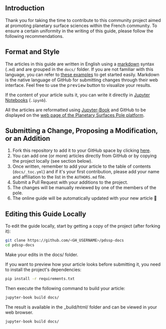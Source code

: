 Introduction
------------

Thank you for taking the time to contribute to this community project aimed at promoting planetary surface sciences within the French community. To ensure a certain uniformity in the writing of this guide, please follow the following recommendations.

Format and Style
---------------

The articles in this guide are written in English using a [markdown](https://fr.wikipedia.org/wiki/Markdown) syntax (`.md`) and are grouped in the `docs/` folder. If you are not familiar with this language, you can refer to [these examples](https://jupyterbook.org/reference/cheatsheet.html) to get started easily. Markdown is the native language of GitHub for submitting changes through their web interface. Feel free to use the <kbd>preview</kbd> button to visualize your results.

If the content of your article suits it, you can write it directly in [Jupyter Notebooks](https://jupyterbook.org/file-types/notebooks.html) (`.ipynb`).

All the articles are reformatted using [Jupyter-Book](https://jupyterbook.org) and GitHub to be displayed on the [web page of the Planetary Surfaces Pole platform](https://pdssp-docs.github.io).


Submitting a Change, Proposing a Modification, or an Addition
--------------------------------------------------------------

1. Fork this repository to add it to your GitHub space by clicking [here](https://github.com/pdssp/pdssp-docs/fork).
2. You can add one (or more) articles directly from GitHub or by copying the project locally (see section below).
3. Once written, remember to add your article to the table of contents (`docs/_toc.yml`) and if it's your first contribution, please add your name and affiliation to the list in the `AUTHORS.md` file.
4. Submit a Pull Request with your additions to the project.
5. The changes will be manually reviewed by one of the members of the pole.
6. The online guide will be automatically updated with your new article :rocket:


Editing this Guide Locally
----------------------------

To edit the guide locally, start by getting a copy of the project (after forking it):

```bash
git clone https://github.com/<GH_USERNAME>/pdssp-docs
cd pdssp-docs
```

Make your edits in the docs/ folder.

If you want to preview how your article looks before submitting it, you need to install the project's dependencies:

```bash
pip install -r requirements.txt
```

Then execute the following command to build your article:

```bash
jupyter-book build docs/
```

The result is available in the _build/html/ folder and can be viewed in your web browser.

```bash
jupyter-book build docs/
```
